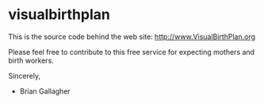 # visualbirthplan
This is the source code behind the web site: http://www.VisualBirthPlan.org

Please feel free to contribute to this free service for expecting mothers and birth workers.

Sincerely,

  - Brian Gallagher
